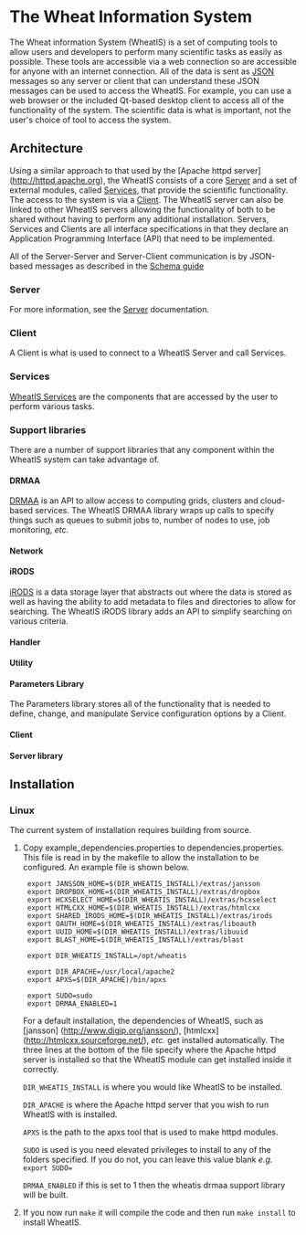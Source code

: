 ﻿# The Wheat Information System 

The Wheat information System (WheatIS) is a set of computing tools to allow users and developers to perform many scientific tasks as easily as possible. These tools are accessible via a web connection so are accessible for anyone with an internet connection. All of the data is sent as [JSON](http://json.org/) messages so any server or client that can understand these JSON messages can be used to access the WheatIS. For example, you can use a web browser or the included Qt-based desktop client to access all of the functionality of the system. The scientific data is what is important, not the user's choice of tool to access the system.


## Architecture

Using a similar approach to that used by the [Apache httpd server] (http://httpd.apache.org), the WheatIS consists of a core [Server](#server) and a set of external modules, called [Services](services_lib.md), that provide the scientific functionality. The access to the system is via a [Client](#clients). The WheatIS server can also be linked to other WheatIS servers allowing the functionality of both to be shared without having to perform any additional installation. Servers, Services and Clients are all interface specifications in that they declare an Application Programming Interface (API) that need to be implemented. 

All of the Server-Server and Server-Client communication is by JSON-based messages as described in the [Schema guide](schema.md "Schema Guide")

### Server

For more information, see the [Server](server.md "Server guide") documentation.

### Client

A Client is what is used to connect to a WheatIS Server and call Services.

### Services

[WheatIS Services](services_lib.md "Services guide") are the components that are accessed by the user to perform various tasks.


### Support libraries

There are a number of support libraries that any component within the WheatIS system can take advantage of.

#### DRMAA

[DRMAA](http://www.drmaa.org/) is an API to allow access to computing grids, clusters and cloud-based services. The WheatIS DRMAA library wraps up calls to specify things such as queues to submit jobs to, number of nodes to use, job monitoring, *etc.*

#### Network

#### iRODS

[iRODS](http://irods.org/) is a data storage layer that abstracts out where the data is stored as well as having the ability to add metadata to files and directories to allow for searching. The WheatIS iRODS library adds an API to simplify searching on various criteria.


#### Handler

#### Utility

#### Parameters Library

The Parameters library stores all of the functionality that is needed to define, change, and manipulate Service configuration options by a Client. 

#### Client

#### Server library

## Installation

### Linux 

The current system of installation requires building from source. 

1. Copy example_dependencies.properties to dependencies.properties. This file is read in by the makefile to allow the installation to be configured. An example file is shown below.

        export JANSSON_HOME=$(DIR_WHEATIS_INSTALL)/extras/jansson
        export DROPBOX_HOME=$(DIR_WHEATIS_INSTALL)/extras/dropbox
        export HCXSELECT_HOME=$(DIR_WHEATIS_INSTALL)/extras/hcxselect
        export HTMLCXX_HOME=$(DIR_WHEATIS_INSTALL)/extras/htmlcxx
        export SHARED_IRODS_HOME=$(DIR_WHEATIS_INSTALL)/extras/irods
        export OAUTH_HOME=$(DIR_WHEATIS_INSTALL)/extras/liboauth
        export UUID_HOME=$(DIR_WHEATIS_INSTALL)/extras/libuuid
        export BLAST_HOME=$(DIR_WHEATIS_INSTALL)/extras/blast
        
        export DIR_WHEATIS_INSTALL=/opt/wheatis
        
        export DIR_APACHE=/usr/local/apache2
        export APXS=$(DIR_APACHE)/bin/apxs
        
        export SUDO=sudo
        export DRMAA_ENABLED=1
        
    For a default installation, the dependencies of WheatIS, such as [jansson] (http://www.digip.org/jansson/), [htmlcxx] (http://htmlcxx.sourceforge.net/), *etc.* get installed automatically. The three lines at the bottom of the file specify where the Apache httpd server is installed so that the WheatIS module can get installed inside it correctly. 

    `DIR_WHEATIS_INSTALL` is where you would like WheatIS to be installed.
    
    `DIR_APACHE` is where the Apache httpd server that you wish to run WheatIS with is installed.
    
    `APXS` is the path to the apxs tool that is used to make httpd modules.
    
    `SUDO` is used is you need elevated privileges to install to any of the folders specified. If you do not, you can leave this value blank *e.g.* `export SUDO=`
    
    `DRMAA_ENABLED` if this is set to 1 then the wheatis drmaa support library will be built.

2. If you now run `make` it will compile the code and then run `make install` to install WheatIS.